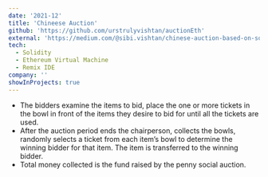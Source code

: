 ```yaml
---
date: '2021-12'
title: 'Chineese Auction'
github: 'https://github.com/urstrulyvishtan/auctionEth'
external: 'https://medium.com/@sibi.vishtan/chinese-auction-based-on-solidity-a170aabdf2f7'
tech:
  - Solidity
  - Ethereum Virtual Machine
  - Remix IDE
company: ''
showInProjects: true
---
```


- The bidders examine the items to bid, place the one or more tickets in the bowl in front of the items they desire to bid for until all the tickets are used.
- After the auction period ends the chairperson, collects the bowls, randomly selects a ticket from each item’s bowl to determine the winning bidder for that item. The item is transferred to the winning bidder. 
- Total money collected is the fund raised by the penny social auction.
